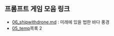 ## 프롬프트 게임 모음 링크

- [06_shipwithdrone.md](https://labs.google/fx/tools/whisk/share/598ibqvrh0000) : 미래에 있을 법한 바다 풍경
- [05_temp]()목록 2
